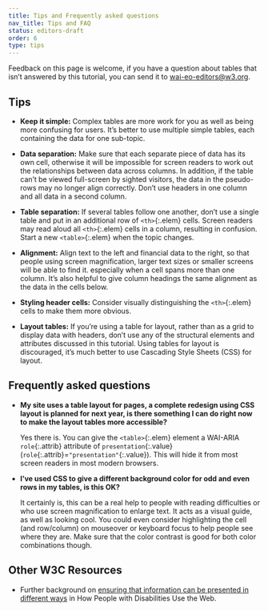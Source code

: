 ```yaml
---
title: Tips and Frequently asked questions
nav_title: Tips and FAQ
status: editors-draft
order: 6
type: tips
---
```


Feedback on this page is welcome, if you have a question about tables
that isn’t answered by this tutorial, you can send it to
[wai-eo-editors@w3.org](mailto:wai-eo-editors@w3.org).

## Tips

-   **Keep it simple:** Complex tables are more work for you as well as being more confusing for users. It’s better to use multiple simple tables, each containing the data for one sub-topic.

-   **Data separation:** Make sure that each separate piece of data has its own cell, otherwise it will be impossible for screen readers to work out the relationships between data across columns. In addition, if the table can’t be viewed full-screen by sighted visitors, the data in the pseudo-rows may no longer align correctly. Don’t use headers in one column and all data in a second column.

-   **Table separation:** If several tables follow one another, don’t use a single table and put in an additional row of `<th>`{:.elem} cells. Screen readers may read aloud all `<th>`{:.elem} cells in a column, resulting in confusion. Start a new `<table>`{:.elem} when the topic changes.

-   **Alignment:** Align text to the left and financial data to the right, so that people using screen magnification, larger text sizes or smaller screens will be able to find it. especially when a cell spans more than one column. It’s also helpful to give column headings the same alignment as the data in the cells below.

-   **Styling header cells:** Consider visually distinguishing the `<th>`{:.elem} cells to make them more obvious.

-   **Layout tables:** If you’re using a table for layout, rather than as a grid to display data with headers, don’t use any of the structural elements and attributes discussed in this tutorial. Using tables for layout is discouraged, it’s much better to use Cascading Style Sheets (CSS) for layout.


## Frequently asked questions

-   **My site uses a table layout for pages, a complete redesign using CSS layout is planned for next year, is there something I can do right now to make the layout tables more accessible?**

    Yes there is. You can give the `<table>`{:.elem} element a WAI-ARIA `role`{:.attrib} attribute of `presentation`{:.value} (`role`{:.attrib}=`"presentation"`{:.value}). This will hide it from most screen readers in most modern browsers.

-   **I’ve used CSS to give a different background color for odd and even rows in my tables, is this OK?**

    It certainly is, this can be a real help to people with reading difficulties or who use screen magnification to enlarge text. It acts as a visual guide, as well as  looking cool. You could even consider highlighting the cell (and row/column) on mouseover or keyboard focus to help people see where they are. Make sure that the color contrast is good for both color combinations though.

## Other W3C Resources

-   Further background on [ensuring that information can be presented in different ways](http://www.w3.org/WAI/intro/people-use-web/principles#adaptable) in How People with Disabilities Use the Web.
